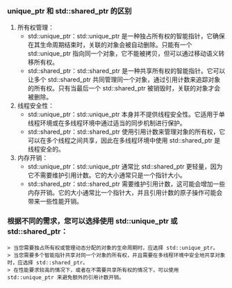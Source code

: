 ### unique_ptr 和 std::shared_ptr 的区别
1. 所有权管理：
   * std::unique_ptr：std::unique_ptr 是一种独占所有权的智能指针，它确保在其生命周期结束时，关联的对象会被自动删除。只能有一个 std::unique_ptr 指向同一个对象，它不能被拷贝，但可以通过移动语义转移所有权。
   * std::shared_ptr：std::shared_ptr 是一种共享所有权的智能指针。它可以让多个 std::shared_ptr 共同管理同一个对象，通过引用计数来追踪对象的所有权。只有当最后一个 std::shared_ptr 被销毁时，关联的对象才会被删除。
2. 线程安全性：
   * std::unique_ptr：std::unique_ptr 本身并不提供线程安全性。它适用于单线程环境或在多线程环境中通过适当的同步机制进行保护。
   * std::shared_ptr：std::shared_ptr 使用引用计数来管理对象的所有权，它可以在多个线程之间共享，因此在多线程环境中使用 std::shared_ptr 是线程安全的。
3. 内存开销：
   * std::unique_ptr：std::unique_ptr 通常比 std::shared_ptr 更轻量，因为它不需要维护引用计数。它的大小通常只是一个指针大小。
   * std::shared_ptr：std::shared_ptr 需要维护引用计数，这可能会增加一些内存开销。它的大小通常比一个指针大，并且引用计数的原子操作可能会带来一些性能开销。
### 根据不同的需求，您可以选择使用 std::unique_ptr 或 std::shared_ptr：
    > 当您需要独占所有权或管理动态分配的对象的生命周期时，应选择 std::unique_ptr。
    > 当您需要多个智能指针共享对同一个对象的所有权，并且需要在多线程环境中安全地共享对象时，应选择 std::shared_ptr。
    > 在性能要求较高的情况下，或者在不需要共享所有权的情况下，可以使用 std::unique_ptr 来避免额外的引用计数开销。